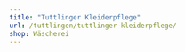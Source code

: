 ```yaml
---
title: "Tuttlinger Kleiderpflege"
url: /tuttlingen/tuttlinger-kleiderpflege/
shop: Wäscherei
---
```

